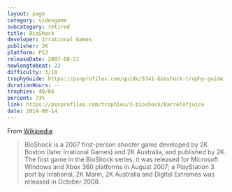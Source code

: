 ```yaml
---
layout: page
category: videogame
subcategory: retired
title: BioShock
developer: Irrational Games
publisher: 2K
platform: PS3
releaseDate: 2007-08-21
howlongtobeat: 23
difficulty: 3/10
trophyGuide: https://psnprofiles.com/guide/5341-bioshock-trophy-guide
durationHours: --
trophies: 48/66
percent: 73%
link: https://psnprofiles.com/trophies/3-bioshock/barrelofjuice
date: 2014-08-14
---
```


From [Wikipedia](https://en.wikipedia.org/wiki/BioShock):

> BioShock is a 2007 first-person shooter game developed by 2K Boston (later Irrational Games) and 2K Australia, and published by 2K. The first game in the BioShock series, it was released for Microsoft Windows and Xbox 360 platforms in August 2007; a PlayStation 3 port by Irrational, 2K Marin, 2K Australia and Digital Extremes was released in October 2008.

